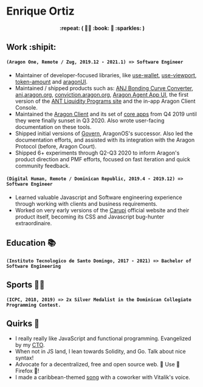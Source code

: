 # Enrique Ortiz

<p align="center"><strong>:repeat: ( 👩‍🎤 :book: 🎸 :sparkles: )</strong></p>

## Work :shipit:

#### `(Aragon One, Remote / Zug, 2019.12 - 2021.1) => Software Engineer`

- Maintainer of developer-focused libraries, like [use-wallet](https://github.com/aragon/use-wallet), [use-viewport](https://github.com/aragon/use-viewport), [token-amount](https://github.com/aragon/token-amount) and [aragonUI](https://github.com/aragon/ui).
- Maintained / shipped products such as: [ANJ Bonding Curve Converter](https://github.com/aragon/convert.aragon.org), [anj.aragon.org](https://github.com/aragon/anj.aragon.org), [conviction.aragon.org](https://github.com/aragon/conviction-funding-pilot), [Aragon Agent App UI](https://github.com/aragon/aragon-apps), the first version of the [ANT Liquidity Programs site](https://github.com/aragon/liquidity.aragon.org/) and the in-app Aragon Client Console.
- Maintained the [Aragon Client](https://github.com/aragon/client) and its set of [core apps](https://github.com/aragon/aragon-apps) from Q4 2019 until they were finally sunset in Q3 2020. Also wrote user-facing documentation on these tools.
- Shipped initial versions of [Govern](https://github.com/aragon/govern), AragonOS's successor. Also led the documentation efforts, and assisted with its integration with the Aragon Protocol (before, Aragon Court).
- Shipped 6+ experiments through Q2-Q3 2020 to inform Aragon's product direction and PMF efforts, focused on fast iteration and quick community feedback.

#### `(Digital Human, Remote / Dominican Republic, 2019.4 - 2019.12) => Software Engineer`

- Learned valuable Javascript and Software engineering experience through working with clients and business requirements.
- Worked on very early versions of the [Carupi](https://www.carupi.com/) official website and their product itself, becoming its CSS and Javascript bug-hunter extraordinaire.

## Education :books:

#### `(Instituto Tecnologico de Santo Domingo, 2017 - 2021) => Bachelor of Software Engineering`

## Sports 🏃‍♀️

#### `(ICPC, 2018, 2019) => 2x Silver Medalist in the Dominican Collegiate Programming Contest.`

## Quirks :crystal_ball:

- I really really like JavaScript and functional programming. Evangelized by my [CTO](https://github.com/sohkai).
- When not in JS land, I lean towards Solidity, and Go. Talk about nice syntax!
- Advocate for a decentralized, free and open source web. 👏 Use 👏 Firefox 👏!
- I made a caribbean-themed [song](https://www.dropbox.com/s/m8ak2tqpit81c2f/vitalicaribbean.wav?dl=0) with a coworker with Vitalik's voice.
